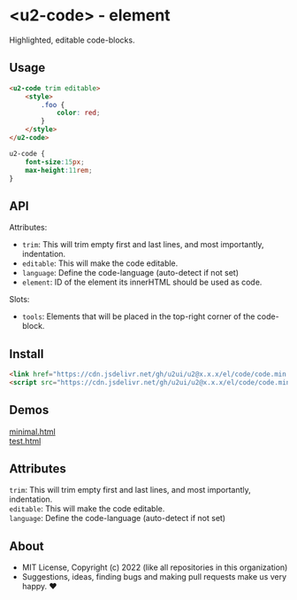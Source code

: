 # &lt;u2-code&gt; - element
Highlighted, editable code-blocks.

## Usage

```html
<u2-code trim editable>
    <style>
        .foo {
            color: red;
        }
    </style>
</u2-code>
```

```css
u2-code {
    font-size:15px;
    max-height:11rem;
}
```

## API

Attributes:
- `trim`: This will trim empty first and last lines, and most importantly, indentation.
- `editable`: This will make the code editable.
- `language`: Define the code-language (auto-detect if not set)
- `element`: ID of the element its innerHTML should be used as code.

Slots:
- `tools`: Elements that will be placed in the top-right corner of the code-block.

## Install

```html
<link href="https://cdn.jsdelivr.net/gh/u2ui/u2@x.x.x/el/code/code.min.css" rel=stylesheet>
<script src="https://cdn.jsdelivr.net/gh/u2ui/u2@x.x.x/el/code/code.min.js" type=module async></script>
```

## Demos

[minimal.html](http://gcdn.li/u2ui/u2@main/el/code/tests/minimal.html)  
[test.html](http://gcdn.li/u2ui/u2@main/el/code/tests/test.html)  

## Attributes

`trim`: This will trim empty first and last lines, and most importantly, indentation.  
`editable`: This will make the code editable.  
`language`: Define the code-language (auto-detect if not set)

## About

- MIT License, Copyright (c) 2022 <u2> (like all repositories in this organization) <br>
- Suggestions, ideas, finding bugs and making pull requests make us very happy. ♥

